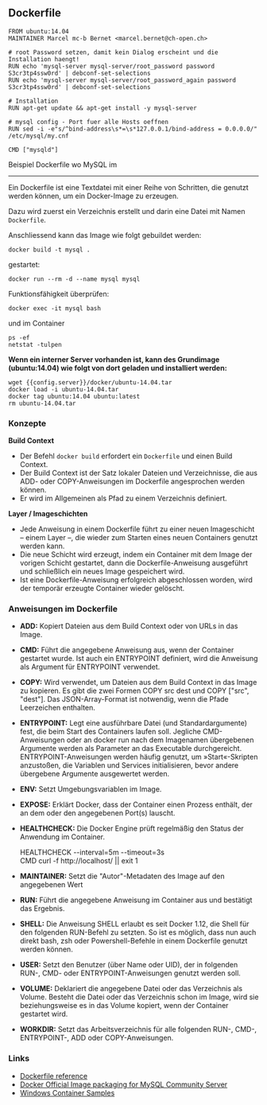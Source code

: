 ﻿Dockerfile
----------

	FROM ubuntu:14.04
	MAINTAINER Marcel mc-b Bernet <marcel.bernet@ch-open.ch>
	
	# root Password setzen, damit kein Dialog erscheint und die Installation haengt!
	RUN echo 'mysql-server mysql-server/root_password password S3cr3tp4ssw0rd' | debconf-set-selections 
	RUN echo 'mysql-server mysql-server/root_password_again password S3cr3tp4ssw0rd' | debconf-set-selections 
	
	# Installation
	RUN apt-get update && apt-get install -y mysql-server
	
	# mysql config - Port fuer alle Hosts oeffnen
	RUN sed -i -e"s/^bind-address\s*=\s*127.0.0.1/bind-address = 0.0.0.0/" /etc/mysql/my.cnf
	
	CMD ["mysqld"]
	
Beispiel Dockerfile wo MySQL im 	
- - - 

Ein Dockerfile ist eine Textdatei mit einer Reihe von Schritten, die genutzt werden können, um ein Docker-Image zu erzeugen.

Dazu wird zuerst ein Verzeichnis erstellt und darin eine Datei mit Namen `Dockerfile`.

Anschliessend kann das Image wie folgt gebuildet werden:

	docker build -t mysql .
	
gestartet:

	docker run --rm -d --name mysql mysql

Funktionsfähigkeit überprüfen:

	docker exec -it mysql bash
	
und im Container

	ps -ef
	netstat -tulpen
	
**Wenn ein interner Server vorhanden ist, kann des Grundimage (ubuntu:14.04) wie folgt von dort geladen und installiert werden:**
 
    wget {{config.server}}/docker/ubuntu-14.04.tar
    docker load -i ubuntu-14.04.tar
    docker tag ubuntu:14.04 ubuntu:latest
    rm ubuntu-14.04.tar
	
### Konzepte

**Build Context**

* Der Befehl `docker build` erfordert ein `Dockerfile` und einen Build Context. 
* Der Build Context ist der Satz lokaler Dateien und Verzeichnisse, die aus ADD- oder COPY-Anweisungen im Dockerfile angesprochen werden können. 
* Er wird im Allgemeinen als Pfad zu einem Verzeichnis definiert.

**Layer / Imageschichten**

* Jede Anweisung in einem Dockerfile führt zu einer neuen Imageschicht – einem Layer –, die wieder zum Starten eines neuen Containers genutzt werden
kann. 
* Die neue Schicht wird erzeugt, indem ein Container mit dem Image der vorigen Schicht gestartet, dann die Dockerfile-Anweisung ausgeführt und
schließlich ein neues Image gespeichert wird.
*  Ist eine Dockerfile-Anweisung erfolgreich abgeschlossen worden, wird der temporär erzeugte Container wieder gelöscht.

### Anweisungen im Dockerfile

* **ADD:** Kopiert Dateien aus dem Build Context oder von URLs in das Image.
* **CMD:** Führt die angegebene Anweisung aus, wenn der Container gestartet wurde. Ist auch ein ENTRYPOINT definiert, wird die Anweisung als Argument für ENTRYPOINT verwendet.
* **COPY:** Wird verwendet, um Dateien aus dem Build Context in das Image zu kopieren. Es gibt die zwei Formen COPY src dest und COPY ["src", "dest"]. Das JSON-Array-Format ist notwendig, wenn die Pfade Leerzeichen enthalten.
* **ENTRYPOINT:** Legt eine ausführbare Datei (und Standardargumente) fest, die beim Start des Containers laufen soll. Jegliche CMD-Anweisungen oder an docker run nach dem Imagenamen übergebenen Argumente werden als Parameter an das Executable durchgereicht. ENTRYPOINT-Anweisungen werden häufig genutzt, um »Start«-Skripten anzustoßen, die Variablen und Services initialisieren, bevor andere übergebene Argumente ausgewertet werden.
* **ENV:** Setzt Umgebungsvariablen im Image.
* **EXPOSE:** Erklärt Docker, dass der Container einen Prozess enthält, der an dem oder den angegebenen Port(s) lauscht.
* **HEALTHCHECK:** Die Docker Engine prüft regelmäßig den Status der Anwendung im Container.

	HEALTHCHECK --interval=5m --timeout=3s \
	CMD curl -f http://localhost/ || exit 1

* **MAINTAINER:** Setzt die "Autor"-Metadaten des Image auf den angegebenen Wert
* **RUN:** Führt die angegebene Anweisung im Container aus und bestätigt das Ergebnis.
* **SHELL:** Die Anweisung SHELL erlaubt es seit Docker 1.12, die Shell für den folgenden RUN-Befehl zu setzten. So ist es möglich, dass nun auch direkt bash, zsh oder Powershell-Befehle in einem Dockerfile genutzt werden können.
* **USER:** Setzt den Benutzer (über Name oder UID), der in folgenden RUN-, CMD- oder ENTRYPOINT-Anweisungen genutzt werden soll.
* **VOLUME:** Deklariert die angegebene Datei oder das Verzeichnis als Volume. Besteht die Datei oder das Verzeichnis schon im Image, wird sie beziehungsweise es in das Volume kopiert, wenn der Container gestartet wird.
* **WORKDIR:** Setzt das Arbeitsverzeichnis für alle folgenden RUN-, CMD-, ENTRYPOINT-, ADD oder COPY-Anweisungen.

### Links

* [Dockerfile reference](https://docs.docker.com/engine/reference/builder/)
* [Docker Official Image packaging for MySQL Community Server](https://github.com/docker-library/mysql)
* [Windows Container Samples](https://docs.microsoft.com/en-us/virtualization/windowscontainers/samples)

